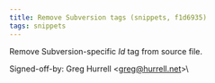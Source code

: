 ```yaml
---
title: Remove Subversion tags (snippets, f1d6935)
tags: snippets
---
```


Remove Subversion-specific $Id$ tag from source file.

Signed-off-by: Greg Hurrell &lt;greg@hurrell.net&gt;\
